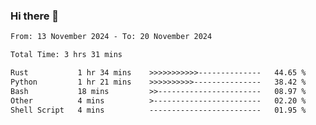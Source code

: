 ### Hi there 👋

<!--
**ututono/ututono** is a ✨ _special_ ✨ repository because its `README.md` (this file) appears on your GitHub profile.

Here are some ideas to get you started:

- 🔭 I’m currently working on ...
- 🌱 I’m currently learning ...
- 👯 I’m looking to collaborate on ...
- 🤔 I’m looking for help with ...
- 💬 Ask me about ...
- 📫 How to reach me: ...
- 😄 Pronouns: ...
- ⚡ Fun fact: ...
-->



<!--START_SECTION:waka-->

```txt
From: 13 November 2024 - To: 20 November 2024

Total Time: 3 hrs 31 mins

Rust           1 hr 34 mins    >>>>>>>>>>>--------------   44.65 %
Python         1 hr 21 mins    >>>>>>>>>>---------------   38.42 %
Bash           18 mins         >>-----------------------   08.97 %
Other          4 mins          >------------------------   02.20 %
Shell Script   4 mins          -------------------------   01.95 %
```

<!--END_SECTION:waka-->
